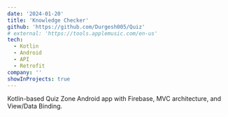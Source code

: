 ```yaml
---
date: '2024-01-20'
title: 'Knowledge Checker'
github: 'https://github.com/Durgesh005/Quiz'
# external: 'https://tools.applemusic.com/en-us'
tech:
  - Kotlin
  - Android
  - API
  - Retrofit
company: ''
showInProjects: true
---
```

Kotlin-based Quiz Zone Android app with Firebase, MVC architecture, and View/Data Binding.
